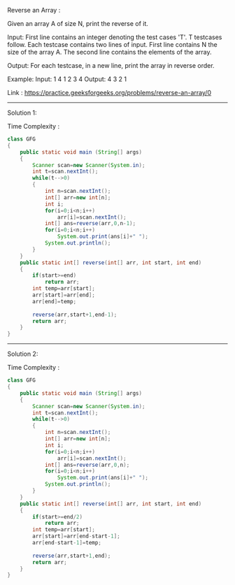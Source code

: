 Reverse an Array :

Given an array A of size N, print the reverse of it.

Input:
First line contains an integer denoting the test cases 'T'. T testcases follow. Each testcase contains two lines of input. First line contains N the size of the array A. The second line contains the elements of the array.

Output:
For each testcase, in a new line, print the array in reverse order.

Example:
Input:
1
4
1 2 3 4
Output:
4 3 2 1

Link : https://practice.geeksforgeeks.org/problems/reverse-an-array/0


---------------------------------------------------------------------------------------------------------------------------------------------------------


Solution 1:

Time Complexity :


```java
class GFG
{
	public static void main (String[] args)
    {
        Scanner scan=new Scanner(System.in);
        int t=scan.nextInt();
        while(t-->0)
        {
            int n=scan.nextInt();
            int[] arr=new int[n];
            int i;
            for(i=0;i<n;i++)
                arr[i]=scan.nextInt();
            int[] ans=reverse(arr,0,n-1);
            for(i=0;i<n;i++)
                System.out.print(ans[i]+" ");
            System.out.println();
        }
    }
    public static int[] reverse(int[] arr, int start, int end)
    {
        if(start>=end)
            return arr;
        int temp=arr[start];
        arr[start]=arr[end];
        arr[end]=temp;
        
        reverse(arr,start+1,end-1);
        return arr;
    }
}

```

---------------------------------------------------------------------------------------------------------------------------------------------------------


Solution 2:

Time Complexity :



```java
class GFG
{
	public static void main (String[] args)
    {
        Scanner scan=new Scanner(System.in);
        int t=scan.nextInt();
        while(t-->0)
        {
            int n=scan.nextInt();
            int[] arr=new int[n];
            int i;
            for(i=0;i<n;i++)
                arr[i]=scan.nextInt();
            int[] ans=reverse(arr,0,n);
            for(i=0;i<n;i++)
                System.out.print(ans[i]+" ");
            System.out.println();
        }
    }
    public static int[] reverse(int[] arr, int start, int end)
    {
        if(start>=end/2)
            return arr;
        int temp=arr[start];
        arr[start]=arr[end-start-1];
        arr[end-start-1]=temp;
        
        reverse(arr,start+1,end);
        return arr;
    }
}

```

